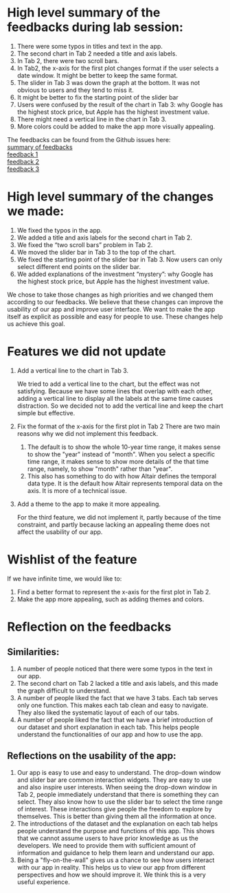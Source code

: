 # High level summary of the feedbacks during lab session:
1.	There were some typos in titles and text in the app.
2.	The second chart in Tab 2 needed a title and axis labels.
3.	In Tab 2, there were two scroll bars.
4.  In Tab2, the x-axis for the first plot changes format if the user selects a date window. It might be better to keep the same format.
4.	The slider in Tab 3 was down the graph at the bottom. It was not obvious to users and they tend to miss it.
5.	It might be better to fix the starting point of the slider bar
6.	Users were confused by the result of the chart in Tab 3: why Google has the highest stock price, but Apple has the highest investment value.
7.	There might need a vertical line in the chart in Tab 3.
8.	More colors could be added to make the app more visually appealing.

The feedbacks can be found from the Github issues here:     
[summary of feedbacks](https://github.com/UBC-MDS/DSCI-532_group-211_dashboards/issues/40)     
[feedback 1](https://github.com/UBC-MDS/DSCI-532_group-211_dashboards/issues/37)   
[feedback 2](https://github.com/UBC-MDS/DSCI-532_group-211_dashboards/issues/38)     
[feedback 3](https://github.com/UBC-MDS/DSCI-532_group-211_dashboards/issues/39)    

# High level summary of the changes we made:
1.	We fixed the typos in the app.
2.	We added a title and axis labels for the second chart in Tab 2.
3.	We fixed the “two scroll bars” problem in Tab 2.
4.	We moved the slider bar in Tab 3 to the top of the chart.
5.  We fixed the starting point of the slider bar in Tab 3. Now users can only select different end points on the slider bar.
6.	We added explanations of the investment “mystery”: why Google has the highest stock price, but Apple has the highest investment value.

We chose to take those changes as high priorities and we changed them according to our feedbacks. We believe that these changes can improve the usability of our app and improve user interface. We want to make the app itself as explicit as possible and easy for people to use. These changes help us achieve this goal.

# Features we did not update
1.	Add a vertical line to the chart in Tab 3. 
  
    We tried to add a vertical line to the chart, but the effect was not satisfying. Because we have some lines that overlap with each other, adding a vertical line to display all the labels at the same time causes distraction. So we decided not to add the vertical line and keep the chart simple but effective. 

2.  Fix the format of the x-axis for the first plot in Tab 2
There are two main reasons why we did not implement this feedback.
    1. The default is to show the whole 10-year time range, it makes sense to show the "year" instead of "month". When you select a specific time range, it makes sense to show more details of the that time range, namely, to show "month" rather than "year".
    2. This also has something to do with how Altair defines the temporal data type. It is the default how Altair represents temporal data on the axis. It is more of a technical issue.

3.	Add a theme to the app to make it more appealing. 

    For the third feature, we did not implement it, partly because of the time constraint, and partly because lacking an appealing theme does not affect the usability of our app.  

# Wishlist of the feature 
If we have infinite time, we would like to:
1. Find a better format to represent the x-axis for the first plot in Tab 2.
2. Make the app more appealing, such as adding themes and colors. 


# Reflection on the feedbacks
## Similarities:
1.	A number of people noticed that there were some typos in the text in our app.
2. The second chart on Tab 2 lacked a title and axis labels, and this made the graph difficult to understand.
3. A number of people liked the fact that we have 3 tabs. Each tab serves only one function. This makes each tab clean and easy to navigate. They also liked the systematic layout of each of our tabs.
4. A number of people liked the fact that we have a brief introduction of our dataset and short explanation in each tab. This helps people understand the functionalities of our app and how to use the app.


## Reflections on the usability of the app:
1. Our app is easy to use and easy to understand. The drop-down window and slider bar are common interaction widgets. They are easy to use and also inspire user interests. When seeing the drop-down window in Tab 2, people immediately understand that there is something they can select. They also know how to use the slider bar to select the time range of interest. These interactions give people the freedom to explore by themselves. This is better than giving them all the information at once. 
2.	The introductions of the dataset and the explanation on each tab helps people understand the purpose and functions of this app. This shows that we cannot assume users to have prior knowledge as us the developers. We need to provide them with sufficient amount of information and guidance to help them learn and understand our app. 
3.	Being a "fly-on-the-wall" gives us a chance to see how users interact with our app in reality. This helps us to view our app from different perspectives and how we should improve it. We think this is a very useful experience. 
